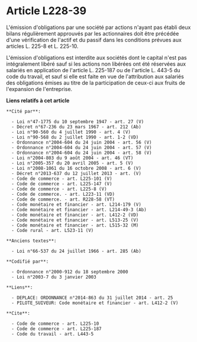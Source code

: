 # Article L228-39

L'émission d'obligations par une société par actions n'ayant pas établi deux bilans régulièrement approuvés par les
actionnaires doit être précédée d'une vérification de l'actif et du passif dans les conditions prévues aux articles L. 225-8
et L. 225-10.

L'émission d'obligations est interdite aux sociétés dont le capital n'est pas intégralement libéré sauf si les actions non
libérées ont été réservées aux salariés en application de l'article L. 225-187 ou de l'article L. 443-5 du code du travail,
et sauf si elle est faite en vue de l'attribution aux salariés des obligations émises au titre de la participation de ceux-ci
aux fruits de l'expansion de l'entreprise.

**Liens relatifs à cet article**

	**Cité par**:

	  - Loi n°47-1775 du 10 septembre 1947 - art. 27 (V)
	  - Décret n°67-236 du 23 mars 1967 - art. 212 (Ab)
	  - Loi n°90-560 du 4 juillet 1990 - art. 4 (V)
	  - Loi n°90-568 du 2 juillet 1990 - art. 1-2 (VD)
	  - Ordonnance n°2004-604 du 24 juin 2004 - art. 56 (V)
	  - Ordonnance n°2004-604 du 24 juin 2004 - art. 57 (V)
	  - Ordonnance n°2004-604 du 24 juin 2004 - art. 58 (V)
	  - Loi n°2004-803 du 9 août 2004 - art. 46 (VT)
	  - Loi n°2005-357 du 20 avril 2005 - art. 5 (V)
	  - Loi n°2008-1061 du 16 octobre 2008 - art. 6 (V)
	  - Décret n°2013-637 du 12 juillet 2013 - art. (V)
	  - Code de commerce - art. L225-101 (V)
	  - Code de commerce - art. L225-147 (V)
	  - Code de commerce - art. L225-8 (V)
	  - Code de commerce. - art. L223-11 (VD)
	  - Code de commerce. - art. R228-58 (VT)
	  - Code monétaire et financier - art. L214-179 (V)
	  - Code monétaire et financier - art. L214-49-3 (Ab)
	  - Code monétaire et financier - art. L412-2 (VD)
	  - Code monétaire et financier - art. L513-25 (V)
	  - Code monétaire et financier - art. L515-32 (M)
	  - Code rural - art. L523-11 (V)

	**Anciens textes**:

	  - Loi n°66-537 du 24 juillet 1966 - art. 285 (Ab)

	**Codifié par**:

	  - Ordonnance n°2000-912 du 18 septembre 2000
	  - Loi n°2003-7 du 3 janvier 2003

	**Liens**:

	  - DEPLACE: ORDONNANCE n°2014-863 du 31 juillet 2014 - art. 25
	  - PILOTE_SUIVEUR: Code monétaire et financier - art. L412-2 (V)

	**Cite**:

	  - Code de commerce - art. L225-10
	  - Code de commerce - art. L225-187
	  - Code du travail - art. L443-5

